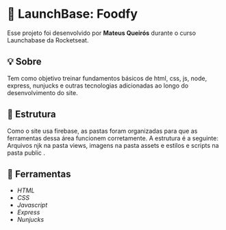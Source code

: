 # 🚀 LaunchBase: Foodfy

Esse projeto foi desenvolvido por **Mateus Queirós** durante o curso Launchabase da Rocketseat.

## 💡 Sobre

Tem como objetivo treinar fundamentos básicos de html, css, js, node, express, nunjucks e outras tecnologias adicionadas ao longo do desenvolvimento do site.

## 📂 Estrutura

Como o site usa firebase, as pastas foram organizadas para que as ferramentas dessa área funcionem corretamente. A estrutura é a seguinte: Arquivos njk na pasta views, imagens na pasta assets e estilos e scripts na pasta public .

## 🔨 Ferramentas

- _HTML_
- _CSS_
- _Javascript_
- _Express_
- _Nunjucks_